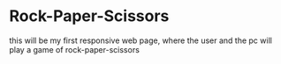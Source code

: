 # Rock-Paper-Scissors
this will be my first responsive web page, where the user and the pc will play a game of rock-paper-scissors
